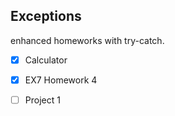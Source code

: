 


## Exceptions

enhanced homeworks with try-catch.




- [x] Calculator
- [x]  EX7 Homework 4
- [ ] Project 1


